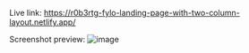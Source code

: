 Live link: https://r0b3rtg-fylo-landing-page-with-two-column-layout.netlify.app/

Screenshot preview:
![image](https://user-images.githubusercontent.com/54260004/147661900-9b3fd1ac-0765-49e2-ab55-8af3f1da4009.png)
